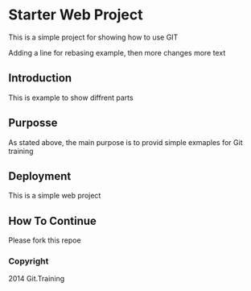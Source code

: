 # Starter Web Project

This is a simple project for showing how to use GIT


Adding a line for rebasing example, then more changes
more text
## Introduction

This is example to show diffrent parts

## Purposse

As stated above, the main purpose is to provid simple exmaples for Git training

## Deployment

This is a simple web project

## How To Continue


Please fork this repoe

### Copyright

2014 Git.Training

